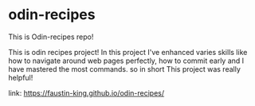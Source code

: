 # odin-recipes
This is Odin-recipes repo!

This is odin recipes project!
In this project I've enhanced varies skills like how to navigate around web pages perfectly, how to commit early and I have mastered the most commands. so in short This project was really helpful! 
 
 link: https://faustin-king.github.io/odin-recipes/
